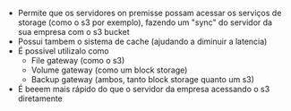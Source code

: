 - Permite que os servidores on premisse possam acessar os serviços de storage (como o s3 por exemplo), fazendo um "sync" do servidor da sua empresa com o s3 bucket
- Possui tambem o sistema de cache (ajudando a diminuir a latencia)
- É possivel utilizalo como
  - File gateway (como o s3)
  - Volume gateway (como um block storage)
  - Backup gateway (ambos, tanto block storage quanto um s3)
- É beeem mais rápido do que o servidor da empresa acessando o s3 diretamente